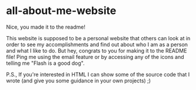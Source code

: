 # all-about-me-website

Nice, you made it to the readme!

This website is supposed to be a personal website that others can look at in order to see my accomplishments and find out about who I am as a person and what I like to do. But hey, congrats to you for making it to the README file! Ping me using the email feature or by accessing any of the icons and telling me "Flash is a good dog".

P.S., If you're interested in HTML I can show some of the source code that I wrote (and give you some guidance in your own projects) ;)
